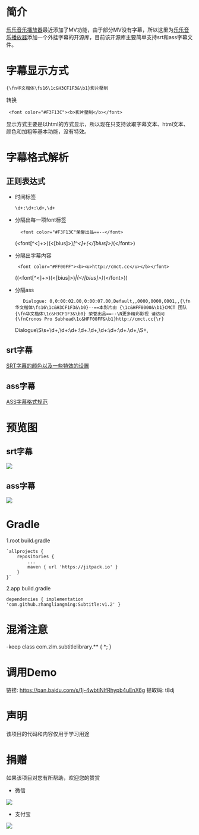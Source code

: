 # 简介 #
[乐乐音乐播放器](https://github.com/zhangliangming/HappyPlayer5.git)最近添加了MV功能，由于部分MV没有字幕，所以这里为[乐乐音乐播放器](https://github.com/zhangliangming/HappyPlayer5.git)添加一个外挂字幕的开源库，目前该开源库主要简单支持srt和ass字幕文件。

# 字幕显示方式 #

    {\fn华文楷体\fs16\1c&H3CF1F3&\b1}影片壓制

转换

` <font color="#F3F13C"><b>影片壓制</b></font>`

显示方式主要是以html的方式显示，所以现在只支持读取字幕文本、html文本、颜色和加粗等基本功能，没有特效。

# 字幕格式解析 #

## 正则表达式 ##
- 时间标签

    `\d+:\d+:\d+,\d+`


- 分隔出每一项font标签

        <font color="#F3F13C"榮譽出品==--</font>
    
    (\<font[^\<]+\>)(\<[bius]\>)*[^\<]+(\</[bius]\>)*(\</font\>)

- 分隔出字幕内容

    ` <font color="#FF00FF"><b><u>http://cmct.cc</u></b></font>`

    ((\<font[^\<]+\>)(\<[bius]\>)*|(\</[bius]\>)*(\</font\>))

- 分隔ass


         Dialogue: 0,0:00:02.00,0:00:07.00,Default,,0000,0000,0001,,{\fn华文楷体\fs16\1c&H3CF1F3&\b0}--==本影片由 {\1c&HFF8000&\b1}CMCT 团队{\fn华文楷体\1c&H3CF1F3&\b0} 荣誉出品==--\N更多精彩影视 请访问 {\fnCronos Pro Subhead\1c&HFF00FF&\b1}http://cmct.cc{\r}

    Dialogue\S\s+\d+,\d+:\d+:\d+.\d+,\d+:\d+:\d+.\d+,\S+,


## srt字幕 ##

[SRT字幕的颜色以及一些特效的设置](http://www.360doc.com/content/17/0527/14/57493_657716572.shtml)


## ass字幕 ##
[ASS字幕格式规范](https://www.douban.com/note/658520175/)


# 预览图 #
## srt字幕 ##
![](https://i.imgur.com/SQMQBok.png)

## ass字幕 ##
![](https://i.imgur.com/MQ5xnUW.png)

# Gradle #

1.root build.gradle

	`allprojects {
		repositories {
			...
			maven { url 'https://jitpack.io' }
		}
	}`
	
2.app build.gradle

   `dependencies {
	        implementation 'com.github.zhangliangming:Subtitle:v1.2'
	}`

# 混淆注意 #
-keep class com.zlm.subtitlelibrary.** { *; }

# 调用Demo #

链接: https://pan.baidu.com/s/1j-4wbtiNIfRhypb4uEnX6g 提取码: t8dj

# 声明 #

该项目的代码和内容仅用于学习用途

# 捐赠 #

如果该项目对您有所帮助，欢迎您的赞赏

- 微信

![](https://i.imgur.com/hOs6tPn.png)

- 支付宝

![](https://i.imgur.com/DGB9Lq0.png)